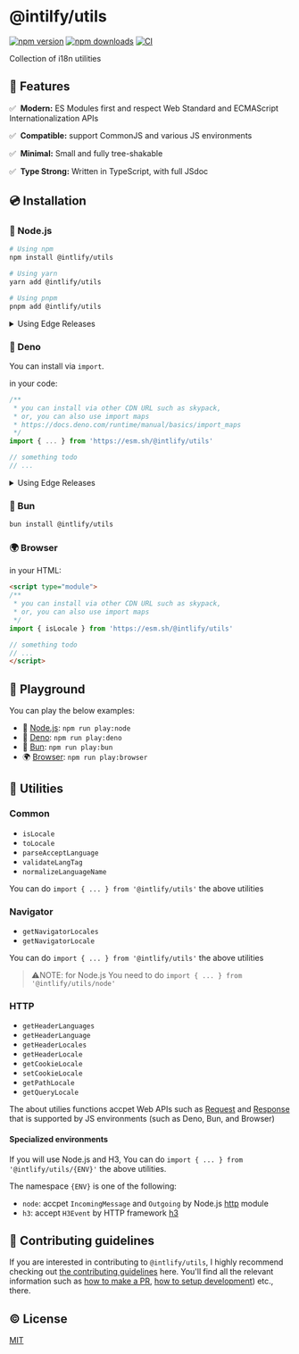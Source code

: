 # @intilfy/utils

[![npm version][npm-version-src]][npm-version-href]
[![npm downloads][npm-downloads-src]][npm-downloads-href]
[![CI][ci-src]][ci-href]

Collection of i18n utilities

## 🌟 Features

✅️ &nbsp;**Modern:** ES Modules first and respect Web Standard and ECMAScript
Internationalization APIs

✅️ &nbsp;**Compatible:** support CommonJS and various JS environments

✅️️ &nbsp;**Minimal:** Small and fully tree-shakable

✅️️ &nbsp;**Type Strong:** Written in TypeScript, with full JSdoc

## 💿 Installation

### 🐢 Node.js

```sh
# Using npm
npm install @intlify/utils

# Using yarn
yarn add @intlify/utils

# Using pnpm
pnpm add @intlify/utils
```

<details>
  <summary>Using Edge Releases</summary>

If you are directly using `@intlify/utils` as a dependency:

```json
{
  "dependencies": {
    "@intlify/utils": "npm:@intlify/utils-edge@latest"
  }
}
```

**Note:** Make sure to recreate lockfile and `node_modules` after reinstall to
avoid hoisting issues.

</details>

### 🦕 Deno

You can install via `import`.

in your code:

```ts
/**
 * you can install via other CDN URL such as skypack,
 * or, you can also use import maps
 * https://docs.deno.com/runtime/manual/basics/import_maps
 */
import { ... } from 'https://esm.sh/@intlify/utils'

// something todo
// ...
```

<details>
  <summary>Using Edge Releases</summary>

```ts
import { ... } from 'https://esm.sh/@intlify/utils-edge'

// something todo
// ...
```

</details>

### 🥟 Bun

```sh
bun install @intlify/utils
```

### 🌍 Browser

in your HTML:

```html
<script type="module">
/**
 * you can install via other CDN URL such as skypack,
 * or, you can also use import maps
 */
import { isLocale } from 'https://esm.sh/@intlify/utils'

// something todo
// ...
</script>
```

## 🍭 Playground

You can play the below examples:

- 🐢 [Node.js](https://github.com/intlify/utils/tree/main/examples/node):
  `npm run play:node`
- 🦕 [Deno](https://github.com/intlify/utils/tree/main/examples/deno):
  `npm run play:deno`
- 🥟 [Bun](https://github.com/intlify/utils/tree/main/examples/bun):
  `npm run play:bun`
- 🌍 [Browser](https://github.com/intlify/utils/tree/main/examples/browser):
  `npm run play:browser`

## 🔨 Utilities

### Common

- `isLocale`
- `toLocale`
- `parseAcceptLanguage`
- `validateLangTag`
- `normalizeLanguageName`

You can do `import { ... } from '@intlify/utils'` the above utilities

### Navigator

- `getNavigatorLocales`
- `getNavigatorLocale`

You can do `import { ... } from '@intlify/utils'` the above utilities

> ⚠NOTE: for Node.js You need to do `import { ... } from '@intlify/utils/node'`

### HTTP

- `getHeaderLanguages`
- `getHeaderLanguage`
- `getHeaderLocales`
- `getHeaderLocale`
- `getCookieLocale`
- `setCookieLocale`
- `getPathLocale`
- `getQueryLocale`

The about utilies functions accpet Web APIs such as
[Request](https://developer.mozilla.org/en-US/docs/Web/API/Request) and
[Response](https://developer.mozilla.org/en-US/docs/Web/API/Response) that is
supported by JS environments (such as Deno, Bun, and Browser)

#### Specialized environments

If you will use Node.js and H3, You can do
`import { ... } from '@intlify/utils/{ENV}'` the above utilities.

The namespace `{ENV}` is one of the following:

- `node`: accpet `IncomingMessage` and `Outgoing` by Node.js
  [http](https://nodejs.org/api/http.html) module
- `h3`: accept `H3Event` by HTTP framework [h3](https://github.com/unjs/h3)

## 🙌 Contributing guidelines

If you are interested in contributing to `@intlify/utils`, I highly recommend
checking out [the contributing guidelines](/CONTRIBUTING.md) here. You'll find
all the relevant information such as
[how to make a PR](/CONTRIBUTING.md#pull-request-guidelines),
[how to setup development](/CONTRIBUTING.md#development-setup)) etc., there.

## ©️ License

[MIT](http://opensource.org/licenses/MIT)

<!-- Badges -->

[npm-version-src]: https://img.shields.io/npm/v/@intlify/utils?style=flat&colorA=18181B&colorB=FFAD33
[npm-version-href]: https://npmjs.com/package/@intlify/utils
[npm-downloads-src]: https://img.shields.io/npm/dm/@intlify/utils?style=flat&colorA=18181B&colorB=FFAD33
[npm-downloads-href]: https://npmjs.com/package/@intlify/utils
[ci-src]: https://github.com/intlify/utils/actions/workflows/ci.yml/badge.svg
[ci-href]: https://github.com/intlify/utils/actions/workflows/ci.yml
